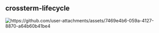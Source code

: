 ## crossterm-lifecycle




![https://github.com/user-attachments/assets/7469e4b6-059a-4127-8870-a64b60b41be4
](https://github.com/user-attachments/assets/7469e4b6-059a-4127-8870-a64b60b41be4
)
